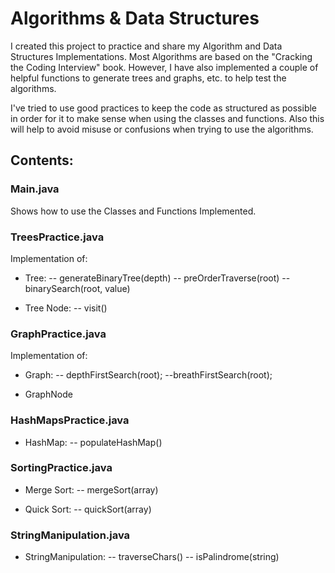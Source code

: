 # Algorithms & Data Structures

I created this project to practice and share my Algorithm and Data Structures Implementations. Most Algorithms are based on the "Cracking the Coding Interview" book. However, I have also implemented a couple of helpful functions to generate trees and graphs, etc. to help test the algorithms.

I've tried to use good practices to keep the code as structured as possible in order for it to make sense when using the classes and functions. Also this will help to avoid misuse or confusions when trying to use the algorithms.

## Contents:
### Main.java
Shows how to use the Classes and Functions Implemented.

### TreesPractice.java
Implementation of:
- Tree:
-- generateBinaryTree(depth)
-- preOrderTraverse(root)
-- binarySearch(root, value)

- Tree Node:
-- visit()

### GraphPractice.java
Implementation of:
- Graph:
-- depthFirstSearch(root);
--breathFirstSearch(root);

- GraphNode

### HashMapsPractice.java
- HashMap:
-- populateHashMap()

### SortingPractice.java
- Merge Sort:
-- mergeSort(array)

- Quick Sort:
-- quickSort(array)

### StringManipulation.java
- StringManipulation:
-- traverseChars()
-- isPalindrome(string)
